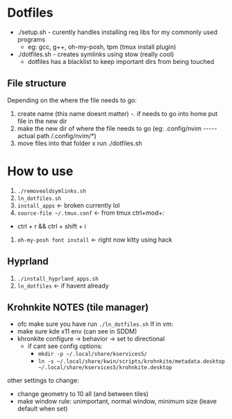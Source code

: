 # Dotfiles
- ./setup.sh - curently handles installing req libs for my commonly used programs
  - eg: gcc, g++, oh-my-posh, tpm (tmux install plugin)
- ./dotfiles.sh - creates symlinks using stow (really cool)
  - dotfiles has a blacklist to keep important dirs from being touched

## File structure 
Depending on the where the file needs to go:
1. create name (this name doesnt matter)
  -. if needs to go into home put file in the new dir
1. make the new dir of where the file needs to go (eg: .config/nvim ----- actual path /.config/nvim/*)
1. move files into that folder x run ./dotfiles.sh

# How to use 
1. `./removeoldsymlinks.sh`
1. `ln_dotfiles.sh`
1. `install_apps` <- broken currently lol
1. `source-file ~/.tmux.conf` <- from tmux ctrl+mod+:
  - ctrl + r && ctrl + shift + i 
1. `oh-my-posh font install` <- right now kitty using hack

## Hyprland
1. `./install_hyprland_apps.sh`
1. `ln_dotfiles` <- if havent already

## Krohnkite NOTES (tile manager)
- ofc make sure you have run `./ln_dotfiles.sh`
If in vm:
- make sure kde x11 env (can see in SDDM)
- khronkite configure -> behavior -> set to directional
  - if cant see config options:
    - `mkdir -p ~/.local/share/kservices5/`
    - `ln -s ~/.local/share/kwin/scripts/krohnkite/metadata.desktop ~/.local/share/kservices5/krohnkite.desktop`

other settings to change:
- change geometry to 10 all (and between tiles)
- make window rule: unimportant, normal window, minimum size (leave default when set)

